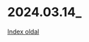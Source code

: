 # 2024.03.14_
[Index oldal](https://githabosmate.github.io/2023.03.14/file:///C:/Users/nagy.mate/Desktop/Bootstrap/2024.03.07.html)
